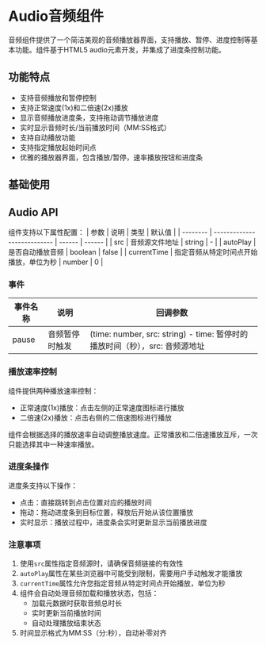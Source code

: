 <script setup>
import demo from './demo.vue'
</script>

# Audio音频组件

音频组件提供了一个简洁美观的音频播放器界面，支持播放、暂停、进度控制等基本功能。组件基于HTML5 audio元素开发，并集成了进度条控制功能。

## 功能特点

- 支持音频播放和暂停控制
- 支持正常速度(1x)和二倍速(2x)播放
- 显示音频播放进度条，支持拖动调节播放进度
- 实时显示音频时长/当前播放时间（MM:SS格式）
- 支持自动播放功能
- 支持指定播放起始时间点
- 优雅的播放器界面，包含播放/暂停，速率播放按钮和进度条

## 基础使用

<Preview comp-name="Audio" demo-name="demo">
  <demo />
</Preview>

## Audio API

组件支持以下属性配置：
| 参数 | 说明 | 类型 | 默认值 |
| -------- | --------------------------- | ------ | ------ |
| src | 音频源文件地址 | string | - |
| autoPlay | 是否自动播放音频 | boolean | false |
| currentTime | 指定音频从特定时间点开始播放，单位为秒 | number | 0 |

### 事件

| 事件名称 | 说明           | 回调参数                                                                    |
| -------- | -------------- | --------------------------------------------------------------------------- |
| pause    | 音频暂停时触发 | (time: number, src: string) - time: 暂停时的播放时间（秒），src: 音频源地址 |

### 播放速率控制

组件提供两种播放速率控制：

- 正常速度(1x)播放：点击左侧的正常速度图标进行播放
- 二倍速(2x)播放：点击右侧的二倍速图标进行播放

组件会根据选择的播放速率自动调整播放速度。正常播放和二倍速播放互斥，一次只能选择其中一种速率播放。

### 进度条操作

进度条支持以下操作：

- 点击：直接跳转到点击位置对应的播放时间
- 拖动：拖动进度条到目标位置，释放后开始从该位置播放
- 实时显示：播放过程中，进度条会实时更新显示当前播放进度

### 注意事项

1. 使用`src`属性指定音频源时，请确保音频链接的有效性
2. `autoPlay`属性在某些浏览器中可能受到限制，需要用户手动触发才能播放
3. `currentTime`属性允许您指定音频从特定时间点开始播放，单位为秒
4. 组件会自动处理音频加载和播放状态，包括：
   - 加载元数据时获取音频总时长
   - 实时更新当前播放时间
   - 自动处理播放结束状态
5. 时间显示格式为MM:SS（分:秒），自动补零对齐
